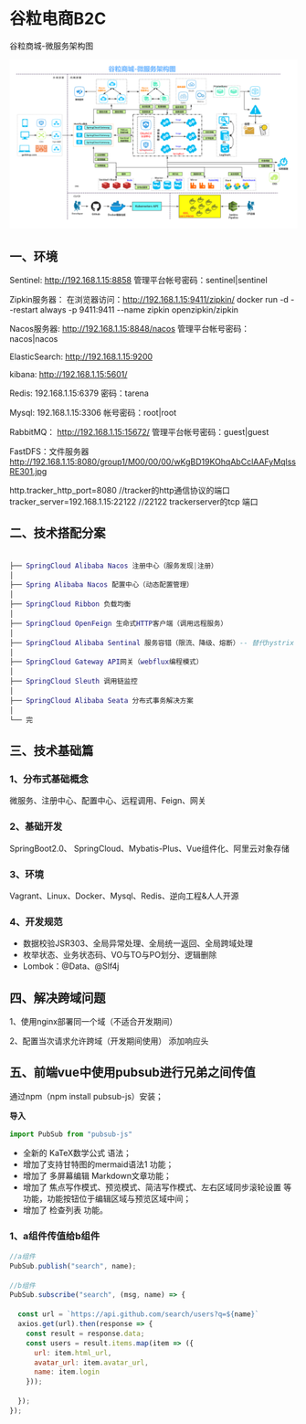 # 谷粒电商B2C

谷粒商城-微服务架构图

![](./img/谷粒商城-微服务架构图.jpg)

## 一、环境

Sentinel:
    http://192.168.1.15:8858    管理平台帐号密码：sentinel|sentinel

Zipkin服务器：
    在浏览器访问：http://192.168.1.15:9411/zipkin/
    docker run -d --restart always -p 9411:9411 --name zipkin openzipkin/zipkin 

Nacos服务器: 
    http://192.168.1.15:8848/nacos  管理平台帐号密码：nacos|nacos

ElasticSearch: 
    http://192.168.1.15:9200 
    
kibana:
    http://192.168.1.15:5601/
    
Redis:
    192.168.1.15:6379  密码：tarena
    
Mysql:
    192.168.1.15:3306  帐号密码：root|root
    
RabbitMQ：
    http://192.168.1.15:15672/   管理平台帐号密码：guest|guest
    
FastDFS：文件服务器
    http://192.168.1.15:8080/group1/M00/00/00/wKgBD19KOhqAbCclAAFyMqlssRE301.jpg
  
  http.tracker_http_port=8080 //tracker的http通信协议的端口
  tracker_server=192.168.1.15:22122 //22122 trackerserver的tcp 端口
    

## 二、技术搭配分案
```lua

├── SpringCloud Alibaba Nacos 注册中心（服务发现|注册）
│
├── Spring Alibaba Nacos 配置中心（动态配置管理）
│   
├── SpringCloud Ribbon 负载均衡
│
├── SpringCloud OpenFeign 生命式HTTP客户端（调用远程服务）
│
├── SpringCloud Alibaba Sentinal 服务容错（限流、降级、熔断）-- 替代hystrix
│
├── SpringCloud Gateway API网关（webflux编程模式）
│
├── SpringCloud Sleuth 调用链监控
│
├── SpringCloud Alibaba Seata 分布式事务解决方案
│
└── 完
```

## 三、技术基础篇
### 1、分布式基础概念
微服务、注册中心、配置中心、远程调用、Feign、网关

### 2、基础开发
SpringBoot2.0、 SpringCloud、Mybatis-Plus、Vue组件化、阿里云对象存储

### 3、环境
Vagrant、Linux、Docker、Mysql、Redis、逆向工程&人人开源

### 4、开发规范
- 数据校验JSR303、全局异常处理、全局统一返回、全局跨域处理
- 枚举状态、业务状态码、VO与TO与PO划分、逻辑删除
- Lombok：@Data、@Slf4j


## 四、解决跨域问题
1、使用nginx部署同一个域（不适合开发期间）

2、配置当次请求允许跨域（开发期间使用）
  添加响应头

## 五、前端vue中使用pubsub进行兄弟之间传值
通过npm（npm install pubsub-js）安装；

**导入**
```js
import PubSub from "pubsub-js"
```

- 全新的 KaTeX数学公式 语法；
- 增加了支持甘特图的mermaid语法1 功能；
- 增加了 多屏幕编辑 Markdown文章功能；
- 增加了 焦点写作模式、预览模式、简洁写作模式、左右区域同步滚轮设置 等功能，功能按钮位于编辑区域与预览区域中间；
- 增加了 检查列表 功能。

### 1、a组件传值给b组件
```js
//a组件
PubSub.publish("search", name);

//b组件
PubSub.subscribe("search", (msg, name) => {
 
  const url = `https://api.github.com/search/users?q=${name}`
  axios.get(url).then(response => {
    const result = response.data;
    const users = result.items.map(item => ({
      url: item.html_url,
      avatar_url: item.avatar_url,
      name: item.login
    }));
  
  });
});
```










